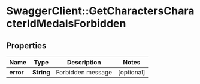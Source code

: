 # SwaggerClient::GetCharactersCharacterIdMedalsForbidden

## Properties
Name | Type | Description | Notes
------------ | ------------- | ------------- | -------------
**error** | **String** | Forbidden message | [optional] 


